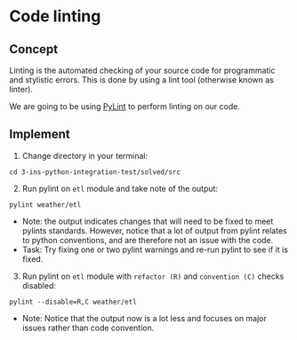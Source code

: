 # Code linting 

## Concept 

Linting is the automated checking of your source code for programmatic and stylistic errors. This is done by using a lint tool (otherwise known as linter).

We are going to be using [PyLint](https://pylint.pycqa.org/en/latest/) to perform linting on our code. 

## Implement 

1. Change directory in your terminal: 
```
cd 3-ins-python-integration-test/solved/src
```

2. Run pylint on `etl` module and take note of the output: 

```
pylint weather/etl
```

- Note: the output indicates changes that will need to be fixed to meet pylints standards. However, notice that a lot of output from pylint relates to python conventions, and are therefore not an issue with the code. 
- Task: Try fixing one or two pylint warnings and re-run pylint to see if it is fixed.

3. Run pylint on `etl` module with `refactor (R)` and `convention (C)` checks disabled:

```
pylint --disable=R,C weather/etl
```

- Note: Notice that the output now is a lot less and focuses on major issues rather than code convention. 
